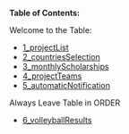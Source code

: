 **Table of Contents:**

Welcome to the Table:

- [1_projectList](https://github.com/christiangrier/CodeSignalDB/tree/main/1_projectList)
- [2_countriesSelection](https://github.com/christiangrier/CodeSignalDB/tree/main/2_countiesSelection)
- [3_monthlyScholarships](https://github.com/christiangrier/CodeSignalDB/tree/main/3_monthlyScholarships)
- [4_projectTeams](https://github.com/christiangrier/CodeSignalDB/tree/main/4_projectTeams)
- [5_automaticNotification](https://github.com/christiangrier/CodeSignalDB/tree/main/5_automaticNotification)

Always Leave Table in ORDER

- [6_volleyballResults](https://github.com/christiangrier/CodeSignalDB/tree/main/6_volleyballResults)